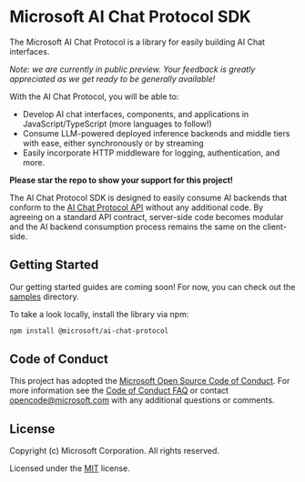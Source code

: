 # Microsoft AI Chat Protocol SDK

The Microsoft AI Chat Protocol is a library for easily building AI Chat interfaces.

*Note: we are currently in public preview. Your feedback is greatly appreciated as we get ready to be generally available!*

With the AI Chat Protocol, you will be able to:

* Develop AI chat interfaces, components, and applications in JavaScript/TypeScript (more languages to follow!)
* Consume LLM-powered deployed inference backends and middle tiers with ease, either synchronously or by streaming
* Easily incorporate HTTP middleware for logging, authentication, and more.

**Please star the repo to show your support for this project!**

The AI Chat Protocol SDK is designed to easily consume AI backends that conform to the [AI Chat Protocol API](https://github.com/Azure-Samples/ai-chat-app-protocol) without any additional code. By agreeing on a standard API contract, server-side code becomes modular and the AI backend consumption process remains the same on the client-side.

## Getting Started

Our getting started guides are coming soon! For now, you can check out the [samples](/sdk/js/samples) directory.

To take a look locally, install the library via npm:

```bash
npm install @microsoft/ai-chat-protocol
```

## Code of Conduct

This project has adopted the
[Microsoft Open Source Code of Conduct](https://opensource.microsoft.com/codeofconduct/).
For more information see the
[Code of Conduct FAQ](https://opensource.microsoft.com/codeofconduct/faq/)
or contact [opencode@microsoft.com](mailto:opencode@microsoft.com)
with any additional questions or comments.

## License

Copyright (c) Microsoft Corporation. All rights reserved.

Licensed under the [MIT](LICENSE) license.